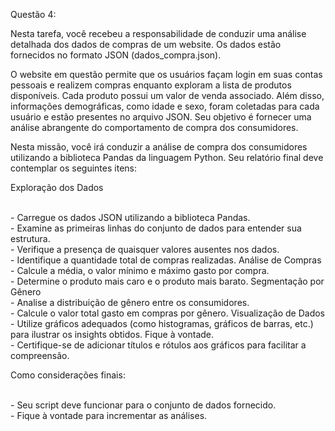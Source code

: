 Questão 4:

Nesta tarefa, você recebeu a responsabilidade de conduzir uma análise detalhada dos
dados de compras de um website. Os dados estão fornecidos no formato JSON
(dados_compra.json).

O website em questão permite que os usuários façam login em suas contas pessoais e
realizem compras enquanto exploram a lista de produtos disponíveis. Cada produto possui
um valor de venda associado. Além disso, informações demográficas, como idade e sexo,
foram coletadas para cada usuário e estão presentes no arquivo JSON.
Seu objetivo é fornecer uma análise abrangente do comportamento de compra dos
consumidores.

Nesta missão, você irá conduzir a análise de compra dos consumidores utilizando a
biblioteca Pandas da linguagem Python. Seu relatório final deve contemplar os seguintes
itens:

Exploração dos Dados

<br>- Carregue os dados JSON utilizando a biblioteca Pandas.
<br>- Examine as primeiras linhas do conjunto de dados para entender sua
estrutura.
<br>- Verifique a presença de quaisquer valores ausentes nos dados.
<br>- Identifique a quantidade total de compras realizadas.
Análise de Compras
<br>- Calcule a média, o valor mínimo e máximo gasto por compra.
<br>- Determine o produto mais caro e o produto mais barato.
Segmentação por Gênero
<br>- Analise a distribuição de gênero entre os consumidores.
<br>- Calcule o valor total gasto em compras por gênero.
Visualização de Dados
<br>- Utilize gráficos adequados (como histogramas, gráficos de barras, etc.) para
ilustrar os insights obtidos. Fique à vontade.
<br>- Certifique-se de adicionar títulos e rótulos aos gráficos para facilitar a
compreensão.

Como considerações finais:

<br>- Seu script deve funcionar para o conjunto de dados fornecido.
<br>- Fique à vontade para incrementar as análises.
